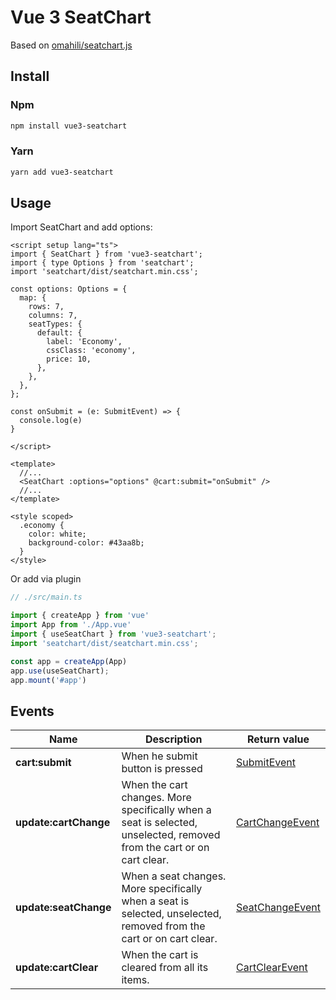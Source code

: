 # Vue 3 SeatChart

Based on [omahili/seatchart.js](https://github.com/omahili/seatchart.js)

## Install
### Npm
```bash
npm install vue3-seatchart
```
### Yarn
```bash
yarn add vue3-seatchart
```
## Usage
Import SeatChart and add options:
```vue
<script setup lang="ts">
import { SeatChart } from 'vue3-seatchart';
import { type Options } from 'seatchart';
import 'seatchart/dist/seatchart.min.css';

const options: Options = {
  map: {
    rows: 7,
    columns: 7,
    seatTypes: {
      default: {
        label: 'Economy',
        cssClass: 'economy',
        price: 10,
      },
    },
  },
};

const onSubmit = (e: SubmitEvent) => {
  console.log(e)
}

</script>

<template>
  //...
  <SeatChart :options="options" @cart:submit="onSubmit" />
  //...
</template>

<style scoped>
  .economy {
    color: white;
    background-color: #43aa8b;
  }
</style>

```
Or add via plugin
```typescript
// ./src/main.ts

import { createApp } from 'vue'
import App from './App.vue'
import { useSeatChart } from 'vue3-seatchart';
import 'seatchart/dist/seatchart.min.css';

const app = createApp(App)
app.use(useSeatChart);
app.mount('#app')
```

## Events
| Name                  | Description                                                                                                           | Return value                                                                |
|-----------------------|-----------------------------------------------------------------------------------------------------------------------|-----------------------------------------------------------------------------|
| **cart:submit**       | When he submit button is pressed                                                                                      | [SubmitEvent](https://seatchart.js.org/interfaces/SubmitEvent.html)         | 
| **update:cartChange** | When the cart changes. More specifically when a seat is selected, unselected, removed from the cart or on cart clear. | [CartChangeEvent](https://seatchart.js.org/interfaces/CartChangeEvent.html) | 
| **update:seatChange** | When a seat changes. More specifically when a seat is selected, unselected, removed from the cart or on cart clear.   | [SeatChangeEvent](https://seatchart.js.org/interfaces/SeatChangeEvent.html) | 
| **update:cartClear**  | When the cart is cleared from all its items.                                                                          | [CartClearEvent](https://seatchart.js.org/interfaces/CartClearEvent.html)                                                          | 

